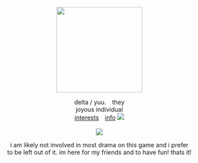 <link href="style.css" rel="stylesheet" type="text/css" media="all">

<p align="center"> <img src="https://i.pinimg.com/736x/0e/6a/70/0e6a705ce03be22b3487d55907a4e92c.jpg" width=200>


<p align="center"> delta / yuu. ⠀they
  <br> joyous individual
  <br> <a href="https://rentry.co/siffrinterests">interests</a>  ⠀<a href="https://rentry.co/alanwake">info</a> <img src="https://caterpie.crd.co/assets/images/gallery05/ee54e985.gif?v=f7b7a140">
<br> <br>
  <img src="https://caterpie.crd.co/assets/images/gallery14/82e3da47.png?v=f7b7a140"> 

  <br>
  <p align="center"> i am likely not involved in most drama on this game and i prefer 
    <br> to be left out of it. im here for my friends and to have fun! thats it! 
